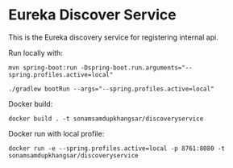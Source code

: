 # Eureka Discover Service
This is the Eureka discovery service for registering internal api.

Run locally with:
```
mvn spring-boot:run -Dspring-boot.run.arguments="--spring.profiles.active=local"
```

```
./gradlew bootRun --args="--spring.profiles.active=local"
```
Docker build:
```
docker build . -t sonamsamdupkhangsar/discoveryservice
```

Docker run with local profile:
```
docker run -e --spring.profiles.active=local -p 8761:8080 -t sonamsamdupkhangsar/discoveryservice
```